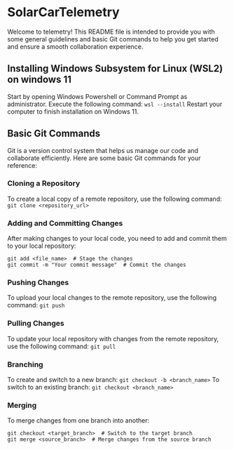 # SolarCarTelemetry
Welcome to telemetry! This README file is intended to provide you with some general guidelines and basic Git commands to help you get started and ensure a smooth collaboration experience.
## Installing Windows Subsystem for Linux (WSL2) on windows 11
Start by opening Windows Powershell or Command Prompt as administrator.
Execute the following command:
```wsl --install```
Restart your computer to finish installation on Windows 11.

## Basic Git Commands
Git is a version control system that helps us manage our code and collaborate efficiently. Here are some basic Git commands for your reference:
### Cloning a Repository
To create a local copy of a remote repository, use the following command:
```git clone <repository_url>```
### Adding and Committing Changes
After making changes to your local code, you need to add and commit them to your local repository:
```
git add <file_name>  # Stage the changes
git commit -m "Your commit message"  # Commit the changes
```
### Pushing Changes
To upload your local changes to the remote repository, use the following command: 
```git push```

### Pulling Changes
To update your local repository with changes from the remote repository, use the following command:
```git pull```

### Branching
To create and switch to a new branch: ```git checkout -b <branch_name>```
To switch to an existing branch: ```git checkout <branch_name>```

### Merging
To merge changes from one branch into another: 
```
git checkout <target_branch>  # Switch to the target branch
git merge <source_branch>  # Merge changes from the source branch
```
